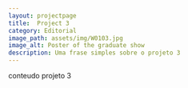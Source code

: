 ```yaml
---
layout: projectpage
title:  Project 3
category: Editorial
image_path: assets/img/W0103.jpg
image_alt: Poster of the graduate show
description: Uma frase simples sobre o projeto 3
---
```


conteudo projeto 3
